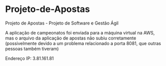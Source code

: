# Projeto-de-Apostas
Projeto de Apostas - Projeto de Software e Gestão Ágil

A aplicação de campeonatos foi enviada para a máquina virtual na AWS, mas o arquivo da aplicação de apostas não subiu corretamente (possivelmente devido a um problema relacionado a porta 8081, que outras pessoas também tiveram)

Endereço IP: 3.81.161.81
